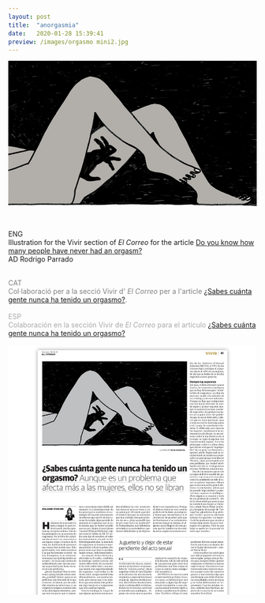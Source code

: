 ```yaml
---
layout: post
title:  "anorgasmia"
date:   2020-01-28 15:39:41
preview: /images/orgasmo mini2.jpg
---
```




![Picture 1](/images/orgasmo.jpg)
<br><br>

<div class="row">

  <div class="column">

  ENG<br>
  Illustration for the Vivir section of <i> El Correo </i> for the article <a href="https://www.elcorreo.com/vivir/relaciones-humanas/sabes-gente-nunca-20211019142752-ntrc.html">Do you know how many people have never had an orgasm?</a><br>
  AD Rodrigo Parrado<br><br>



  <font color="#808080">
  CAT<br>
  Col·laboració per a la secció Vivir d'<i> El Correo </i> per a l'article <a href="https://www.elcorreo.com/vivir/relaciones-humanas/sabes-gente-nunca-20211019142752-ntrc.html">¿Sabes cuánta gente nunca ha tenido un orgasmo?</a>.</font><br><br>



  <font color="#A9A9A9">
  ESP<br>
   Colaboración en la sección Vivir de<i> El Correo </i> para el articulo <a href="https://www.elcorreo.com/vivir/relaciones-humanas/sabes-gente-nunca-20211019142752-ntrc.html">¿Sabes cuánta gente nunca ha tenido un orgasmo?</a></font><br><br>

  </div>



<div class="column">

 <img src="/images/orgasmo paper.jpg" alt="drawing">
   </div>
     </div>

